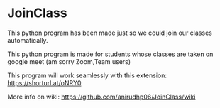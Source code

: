 # JoinClass


This python program has been made just so we could join our classes automatically.

This python program is made for students whose classes are taken on google meet (am sorry Zoom,Team users)

This program will work seamlessly with this extension: https://shorturl.at/oNRY0

More info on wiki: https://github.com/anirudhp06/JoinClass/wiki
